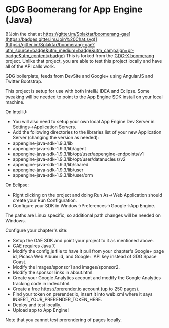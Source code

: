 GDG Boomerang for App Engine (Java)
==============================

[![Join the chat at https://gitter.im/Splaktar/boomerang-gae](https://badges.gitter.im/Join%20Chat.svg)](https://gitter.im/Splaktar/boomerang-gae?utm_source=badge&utm_medium=badge&utm_campaign=pr-badge&utm_content=badge)
This is forked from the [GDG-X boomerang] project. Unlike that project, you are able to test this project locally and have all of the API calls work.

GDG boilerplate, feeds from DevSite and Google+ using AngularJS and Twitter Bootstrap.

This project is setup for use with both IntelliJ IDEA and Eclipse. Some tweaking will be needed to point to the App Engine SDK install on your local machine. 

On IntelliJ:
* You will also need to setup your own local App Engine Dev Server in Settings->Application Servers.
* Add the following directories to the libraries list of your new Application Server (changing the version as needed):
* appengine-java-sdk-1.9.3/lib
* appengine-java-sdk-1.9.3/lib/agent
* appengine-java-sdk-1.9.3/lib/opt/user/appengine-endpoints/v1
* appengine-java-sdk-1.9.3/lib/opt/user/datanucleus/v2
* appengine-java-sdk-1.9.3/lib/shared
* appengine-java-sdk-1.9.3/lib/user
* appengine-java-sdk-1.9.3/lib/user/orm

On Eclipse:
* Right clicking on the project and doing Run As->Web Application should create your Run Configuration.
* Configure your SDK in Window->Preferences->Google->App Engine.

The paths are Linux specific, so additional path changes will be needed on Windows.

Configure your chapter's site:
* Setup the GAE SDK and point your project to it as mentioned above.
* GAE requires Java 7.
* Modify the config.js file to have it pull from your chapter's Google+ page id, Picasa Web Album id, and Google+ API key instead of GDG Space Coast.
* Modify the images/sponsor1 and images/sponsor2.
* Modify the sponsor links in about.html.
* Create your Google Analytics account and modify the Google Analytics tracking code in index.html.
* Create a free https://prerender.io account (up to 250 pages).
* Find your token on prerender.io, insert it into web.xml where it says INSERT_YOUR_PRERENDER_TOKEN_HERE.
* Deploy and test locally.
* Upload app to App Engine!

Note that you cannot test prerendering of pages locally.

[GDG-X boomerang]: https://github.com/gdg-x/boomerang